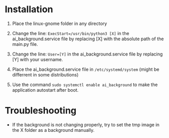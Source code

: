 
# Installation

1. Place the linux-gnome folder in any directory 

2. Change the line: `ExecStart=/usr/bin/python3 [X]` in the ai_background.service file
by replacing [X] with the absolute path of the main.py file.

3. Change the line: `User=[Y]` in the ai_background.service file
by replacing [Y] with your username.

4. Place the ai_background.service file in `/etc/systemd/system` 
(might be differrent in some distributions)

5. Use the command `sudo systemctl enable ai_background` to make the application autostart after boot.


# Troubleshooting
 - If the background is not changing properly, try to set the tmp image in the X folder as a background manually.
